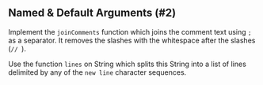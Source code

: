 ## Named & Default Arguments (#2)

Implement the `joinComments` function which joins
the comment text using `;` as a separator.
It removes the slashes with the whitespace after the slashes (`// `).
 
Use the function `lines` on String which splits this String into a list of lines
delimited by any of the `new line` character sequences.
